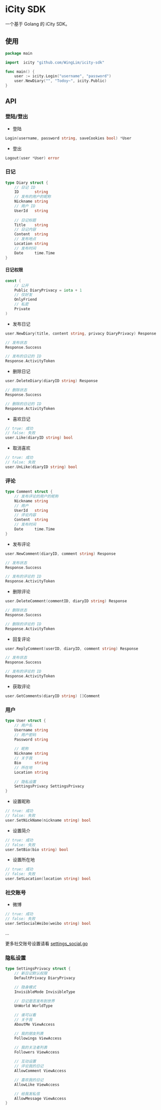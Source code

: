 # iCity SDK

一个基于 Golang 的 iCity SDK。

## 使用

```go
package main

import  icity "github.com/WingLim/icity-sdk"

func main() {
	user := icity.Login("username", "password")
	user.NewDiary("", "Todoy~", icity.Public)
}
```

## API

### 登陆/登出
- 登陆
```go
Login(username, password string, saveCookies bool) *User
```

- 登出
```go
Logout(user *User) error
```

### 日记

```go
type Diary struct {
	// 日记 ID
	ID       string 
	// 发布的用户的昵称
	Nickname string 
	// 用户 ID
	UserId   string
	
	// 日记标题
	Title    string 
	// 日记内容
	Content  string 
	// 发布地点
	Location string 
	// 发布时间
	Date     time.Time
}
```

#### 日记权限
```go
const (
    // 公开
    Public DiaryPrivacy = iota + 1
    // 仅好友
    OnlyFriend
    // 私密
    Private
)
```

- 发布日记
```go
user.NewDiary(title, content string, privacy DiaryPrivacy) Response

// 发布状态
Response.Success

// 发布的日记的 ID
Response.ActivityToken
```

- 删除日记
```go
user.DeleteDiary(diaryID string) Response

// 删除状态
Response.Success

// 删除的日记的 ID
Response.ActivityToken
```

- 喜欢日记
```go
// true: 成功
// false: 失败
user.Like(diaryID string) bool
```

- 取消喜欢
```go
// true: 成功
// false: 失败 
user.UnLike(diaryID string) bool
```

### 评论

```go
type Comment struct {
	// 发布评论的用户的昵称
	Nickname string
	// 用户
	UserId   string
	// 评论内容
	Content  string 
	// 发布时间
	Date     time.Time
}
```

- 发布评论
```go
user.NewComment(diaryID, comment string) Response

// 发布状态
Response.Success

// 发布的评论的 ID
Response.ActivityToken
```

- 删除评论
```go
user.DeleteComment(commentID, diaryID string) Response

// 删除状态
Response.Success

// 删除的评论的 ID
Response.ActivityToken
```

- 回复评论
```go
user.ReplyComment(userID, diaryID, comment string) Response

// 发布状态
Response.Success

// 发布的评论的 ID
Response.ActivityToken
```

- 获取评论
```go
user.GetComments(diaryID string) []Comment
```

### 用户
```go
type User struct {
	// 用户名
	Username string
	// 用户密码
	Password string
	
	// 昵称
	Nickname string
	// 关于我
	Bio      string
	// 所在地
	Location string
    
	// 隐私设置
	SettingsPrivacy SettingsPrivacy
}
```

- 设置昵称
```go
// true: 成功
// false: 失败 
user.SetNickName(nickname string) bool
```

- 设置简介
```go
// true: 成功
// false: 失败 
user.SetBio(bio string) bool
```

- 设置所在地
```go
// true: 成功
// false: 失败 
user.SetLocation(location string) bool
```

### 社交账号
- 微博
```go
// true: 成功
// false: 失败 
user.SetSocialWeibo(weibo string) bool
```
...

更多社交账号设置请看 [settings_social.go](https://github.com/WingLim/icity-sdk/blob/main/settings_social.go)

### 隐私设置

```go
type SettingsPrivacy struct {
	// 新日记默认权限
	DefaultPrivacy DiaryPrivacy

	// 隐身模式
	InvisibleMode InvisibleType

	// 日记是否发布到世界
	UnWorld WorldType
    
	// 谁可以看
	// 关于我
	AboutMe ViewAccess

	// 我的朋友列表
	Followings ViewAccess

	// 我的关注者列表
	Followers ViewAccess
    
	// 互动设置
	// 评论我的日记
	AllowComment ViewAccess

	// 喜欢我的日记
	AllowLike ViewAccess

	// 给我发私信
	AllowMessage ViewAccess
}
```

